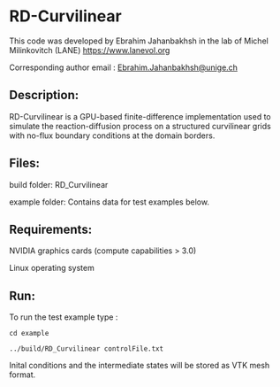 # RD-Curvilinear
This code was developed by Ebrahim Jahanbakhsh in the lab of Michel Milinkovitch (LANE) https://www.lanevol.org

Corresponding author email : Ebrahim.Jahanbakhsh@unige.ch

## Description:

RD-Curvilinear is a GPU-based finite-difference implementation used to simulate the reaction-diffusion process on a structured curvilinear grids with no-flux boundary conditions at the domain borders.

## Files:

build folder:	RD_Curvilinear
	
example folder:	Contains data for test examples below.

## Requirements:

NVIDIA graphics cards (compute capabilities > 3.0)

Linux operating system

## Run:

To run the test example type :

	cd example
	
	../build/RD_Curvilinear controlFile.txt
	
Inital conditions and the intermediate states will be stored as VTK mesh format.
